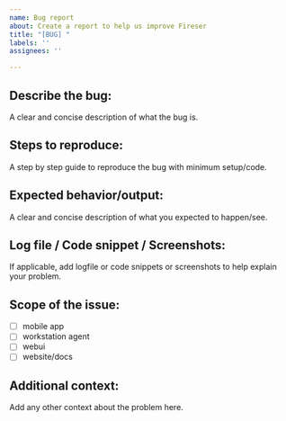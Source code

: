 ```yaml
---
name: Bug report
about: Create a report to help us improve Fireser
title: "[BUG] "
labels: ''
assignees: ''

---
```


## Describe the bug:

A clear and concise description of what the bug is.

## Steps to reproduce:

A step by step guide to reproduce the bug with minimum setup/code.

## Expected behavior/output:

A clear and concise description of what you expected to happen/see.

## Log file / Code snippet / Screenshots:

If applicable, add logfile or code snippets or screenshots to help explain your problem.


## Scope of the issue:

- [ ] mobile app
- [ ] workstation agent
- [ ] webui
- [ ] website/docs

## Additional context:

Add any other context about the problem here.
